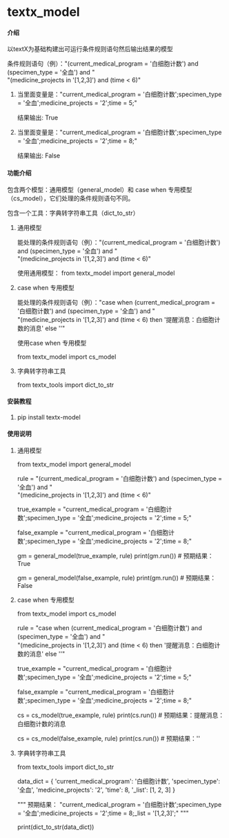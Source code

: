 # textx_model

#### 介绍
以textX为基础构建出可运行条件规则语句然后输出结果的模型

条件规则语句（例）："(current_medical_program = '白细胞计数') and (specimen_type = '全血') and " \
                 "(medicine_projects in '[1,2,3]') and (time < 6)"
                 
1. 当里面变量是："current_medical_program = '白细胞计数';specimen_type = '全血';medicine_projects = '2';time = 5;" 

   结果输出: True

2. 当里面变量是："current_medical_program = '白细胞计数';specimen_type = '全血';medicine_projects = '2';time = 8;"
   
   结果输出: False

#### 功能介绍
包含两个模型：通用模型（general_model）和 case when 专用模型（cs_model），它们处理的条件规则语句不同。

包含一个工具：字典转字符串工具（dict_to_str）

1. 通用模型


    能处理的条件规则语句（例）："(current_medical_program = '白细胞计数') and (specimen_type = '全血') and " \
                             "(medicine_projects in '[1,2,3]') and (time < 6)"
    
    使用通用模型：
    from textx_model import general_model

2. case when 专用模型


    能处理的条件规则语句（例）："case when (current_medical_program = '白细胞计数') and (specimen_type = '全血') and " \
                             "(medicine_projects in '[1,2,3]') and (time < 6) then '提醒消息：白细胞计数的消息' else ''"
    
    使用case when 专用模型
    
    from textx_model import cs_model

3. 字典转字符串工具


    
    from textx_tools import dict_to_str

#### 安装教程

1. pip install textx-model


#### 使用说明

1.  通用模型


    from textx_model import general_model
    
    
    rule = "(current_medical_program = '白细胞计数') and (specimen_type = '全血') and " \
           "(medicine_projects in '[1,2,3]') and (time < 6)"
           
    true_example = "current_medical_program = '白细胞计数';specimen_type = '全血';medicine_projects = '2';time = 5;"
    
    false_example = "current_medical_program = '白细胞计数';specimen_type = '全血';medicine_projects = '2';time = 8;"
    
    gm = general_model(true_example, rule)
    print(gm.run())   # 预期结果：True
    
    gm = general_model(false_example, rule)
    print(gm.run())   # 预期结果：False
    
    
2.  case when 专用模型


    from textx_model import cs_model
    
    
    rule = "case when (current_medical_program = '白细胞计数') and (specimen_type = '全血') and " \
           "(medicine_projects in '[1,2,3]') and (time < 6) then '提醒消息：白细胞计数的消息' else ''"
           
    true_example = "current_medical_program = '白细胞计数';specimen_type = '全血';medicine_projects = '2';time = 5;"
    
    false_example = "current_medical_program = '白细胞计数';specimen_type = '全血';medicine_projects = '2';time = 8;"
    
    cs = cs_model(true_example, rule)
    print(cs.run())   # 预期结果：提醒消息：白细胞计数的消息
    
    cs = cs_model(false_example, rule)
    print(cs.run())   # 预期结果：''


3.  字典转字符串工具

    
    from textx_tools import dict_to_str
    
    
    data_dict = {
    'current_medical_program': '白细胞计数',
    'specimen_type': '全血',
    'medicine_projects': '2',
    'time': 8,
    '_list': [1, 2, 3]
    }
    
    """
    预期结果： 
    "current_medical_program = '白细胞计数';specimen_type = '全血';medicine_projects = '2';time = 8;_list = '[1,2,3]';"
    """
    
    print(dict_to_str(data_dict))  

